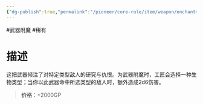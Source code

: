 ```yaml
---
{"dg-publish":true,"permalink":"/pioneer/core-rule/item/weapon/enchantment/very-rare/a/"}
---
```



#武器附魔 #稀有 
# 描述
这把武器倾注了对特定类型敌人的研究与仇恨。为武器附魔时，工匠会选择一种生物类型；当你以此武器命中所选类型的敌人时，额外造成2d6伤害。

>**价格**：+2000GP